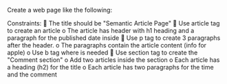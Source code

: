 Create a web page like the following:

Constraints:
 The title should be "Semantic Article Page"
 Use article tag to create an article
o The article has header with h1 heading and a paragraph for the published date inside
 Use p tag to create 3 paragraphs after the header.
o The paragraphs contain the article content (info for apple)
o Use b tag where is needed
 Use section tag to create the "Comment section"
o Add two articles inside the section
o Each article has a heading (h2) for the title
o Each article has two paragraphs for the time and the comment
